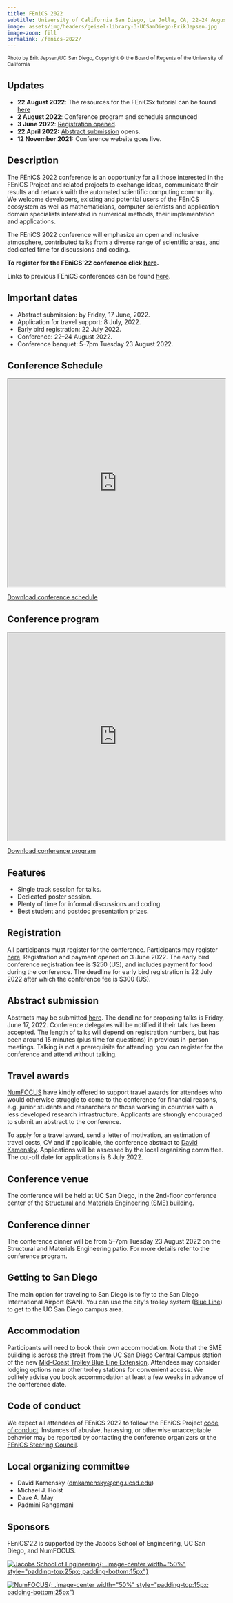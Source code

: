 ```yaml
---
title: FEniCS 2022
subtitle: University of California San Diego, La Jolla, CA, 22–24 August 2022
image: assets/img/headers/geisel-library-3-UCSanDiego-ErikJepsen.jpg
image-zoom: fill
permalink: /fenics-2022/
---
```

<small>Photo by Erik Jepsen/UC San Diego, Copyright © the Board of Regents of the University of California</small>

## Updates
- **22 August 2022**: The resources for the FEniCSx tutorial can be found [here](https://jorgensd.github.io/fenics22-tutorial/)
- **2 August 2022**: Conference program and schedule announced
- **3 June 2022**: [Registration opened](https://www.eventbrite.com/e/fenics-2022-tickets-354292377037).
- **22 April 2022:** [Abstract submission](https://docs.google.com/forms/d/e/1FAIpQLSdU3jizMuvnt4EWcFwEeRHx3Kj1PyomRHCGlEdXN8uHeGokAQ/viewform?usp=sf_link) opens.
- **12 November 2021:** Conference website goes live.

## Description

The FEniCS 2022 conference is an opportunity for all those interested in
the FEniCS Project and related projects to exchange ideas, communicate
their results and network with the automated scientific computing
community. We welcome developers, existing and potential users of the
FEniCS ecosystem as well as mathematicians, computer scientists and
application domain specialists interested in numerical methods, their
implementation and applications.

The FEniCS 2022 conference will emphasize an open and inclusive
atmosphere, contributed talks from a diverse range of scientific areas,
and dedicated time for discussions and coding.

**To register for the FEniCS'22 conference click [here](https://www.eventbrite.com/e/fenics-2022-tickets-354292377037).**

Links to previous FEniCS conferences can be found [here](index.md).

## Important dates

- Abstract submission: by Friday, 17 June, 2022.
- Application for travel support: 8 July, 2022.
- Early bird registration: 22 July 2022.
- Conference:  22–24 August 2022.
- Conference banquet: 5–7pm Tuesday 23 August 2022.

## Conference Schedule

<iframe src="https://drive.google.com/file/d/1Y2MtQ3NIdZSKyvHsl1nEQUM-78Zw1vaP/preview" width="100%" height="480"></iframe>

[Download conference schedule](https://drive.google.com/uc?export=download&id=1Y2MtQ3NIdZSKyvHsl1nEQUM-78Zw1vaP)

## Conference program

<iframe src="https://drive.google.com/file/d/1Zk32Z9LShTxxeqigGdbMaR_gQm7tUiSK/preview" width="100%" height="480"></iframe>

[Download conference program](https://drive.google.com/uc?export=download&id=1Zk32Z9LShTxxeqigGdbMaR_gQm7tUiSK)

## Features

- Single track session for talks.
- Dedicated poster session.
- Plenty of time for informal discussions and coding.
- Best student and postdoc presentation prizes.

## Registration

All participants must register for the conference.&nbsp;Participants may
register
[here](https://www.eventbrite.com/e/fenics-2022-tickets-354292377037).
Registration and payment opened on 3 June 2022. The early bird conference
registration fee is $250 (US), and includes payment for food during the
conference. The deadline for early bird registration is 22 July 2022 after
which the conference fee is $300 (US).

## Abstract submission

Abstracts may be submitted
[here](https://docs.google.com/forms/d/e/1FAIpQLSdU3jizMuvnt4EWcFwEeRHx3Kj1PyomRHCGlEdXN8uHeGokAQ/viewform?usp=sf_link).
The deadline for proposing talks is Friday, June 17, 2022. Conference
delegates will be notified if their talk has been accepted. The length
of talks will depend on registration numbers, but has been around 15
minutes (plus time for questions) in previous in-person meetings.
Talking is not a prerequisite for attending: you can register for the
conference and attend without talking.

## Travel awards

[NumFOCUS](http://www.numfocus.org) have kindly offered to support travel
awards for attendees who would otherwise struggle to come to the conference
for financial reasons, e.g. junior students and researchers or those working
in countries with a less developed research infrastructure. Applicants are
strongly encouraged to submit an abstract to the conference.

To apply for a travel award, send a letter of motivation, an estimation of
travel costs, CV and if applicable, the conference abstract to [David
Kamensky](mailto:dmkamensky@eng.ucsd.edu). Applications will be assessed by
the local organizing committee. The cut-off date for applications is 8 July
2022.

## Conference venue

The conference will be held at UC San Diego, in the 2nd-floor conference
center of the [Structural and Materials Engineering (SME)
building](https://structures.ucsd.edu/about-us/directions).

## Conference dinner

The conference dinner will be from 5–7pm Tuesday 23 August 2022 on the
Structural and Materials Engineering patio. For more details refer to the
conference program.

## Getting to San Diego

The main option for traveling to San Diego is to fly to the San Diego
International Airport (SAN). You can use the city's trolley system
([Blue
Line](https://www.sdmts.com/inside-mts-current-projects/uc-san-diego-blue-line-trolley-extension))
to get to the UC San Diego campus area.

## Accommodation

Participants will need to book their own accommodation. Note that the
SME building is across the street from the UC San Diego Central Campus
station of the new [Mid-Coast Trolley Blue Line
Extension](https://www.sdmts.com/inside-mts-current-projects/uc-san-diego-blue-line-trolley-extension).
Attendees may consider lodging options near other trolley stations for
convenient access. We politely advise you book accommodation at least a
few weeks in advance of the conference date.

## Code of conduct

We expect all attendees of FEniCS 2022 to follow the FEniCS Project
[code of conduct](../community/code-of-conduct.md). Instances of
abusive, harassing, or otherwise unacceptable behavior may be reported
by contacting the conference organizers or the [FEniCS Steering
Council](https://github.com/FEniCS/governance).

## Local organizing committee

- David Kamensky ([dmkamensky@eng.ucsd.edu](mailto:dmkamensky@eng.ucsd.edu))
- Michael J. Holst
- Dave A. May
- Padmini Rangamani


## Sponsors
FEniCS'22 is supported by the Jacobs School of Engineering, UC San Diego, and NumFOCUS.

[![Jacobs School of Engineering](/assets/img/fenics2022/JCSE-UCSD.jpg){: .image-center width="50%" style="padding-top:25px; padding-bottom:15px"}](https://jacobsschool.ucsd.edu/)

[![NumFOCUS](/assets/img/numfocus.png){: .image-center width="50%" style="padding-top:15px; padding-bottom:25px"}](https://www.numfocus.org/)
